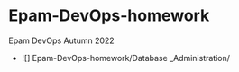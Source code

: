 # Epam-DevOps-homework
Epam DevOps Autumn 2022
- ![] Epam-DevOps-homework/Database _Administration/
